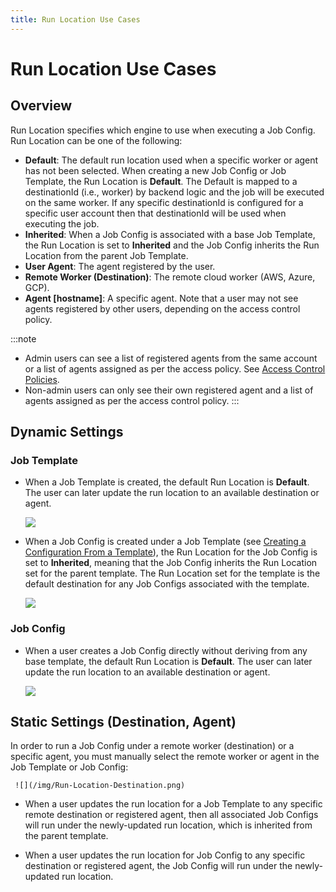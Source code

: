 ```yaml
---
title: Run Location Use Cases
---
```


# Run Location Use Cases

## Overview

Run Location specifies which engine to use when executing a Job Config. Run Location can be one of the following: 

* **Default**: The default run location used when a specific worker or agent has not been selected. When creating a new Job Config or Job Template, the Run Location is **Default**. The Default is mapped to a destinationId (i.e., worker) by backend logic and the job will be executed on the same worker. If any specific destinationId is configured for a specific user account then that destinationId will be used when executing the job.
* **Inherited**: When a Job Config is associated with a base Job Template, the Run Location is set to **Inherited** and the Job Config inherits the Run Location from the parent Job Template.  
* **User Agent**: The agent registered by the user.
* **Remote Worker (Destination)**: The remote cloud worker (AWS, Azure, GCP).
* **Agent [hostname]**: A specific agent. Note that a user may not see agents registered by other users, depending on the access control policy.

:::note
* Admin users can see a list of registered agents from the same account or a list of agents assigned as per the access policy. See [Access Control Policies](../admin/access-control/access-control-polices).
* Non-admin users can only see their own registered agent and a list of agents assigned as per the access control policy.
:::

## Dynamic Settings


### Job Template

* When a Job Template is created, the default Run Location is **Default**. The user can later update the run location to an available destination or agent.
 
     ![](/img/Run-Location-Default.png)

* When a Job Config is created under a Job Template (see [Creating a Configuration From a Template](../templates/creating-a-configuration-from-a-template)), the Run Location for the Job Config is set to **Inherited**, meaning that the Job Config inherits the Run Location set for the parent template. The Run Location set for the template is the default destination for any Job Configs associated with the template.
  
     ![](/img/Run-Location-Inherited.png)


### Job Config

* When a user creates a Job Config directly without deriving from any base template, the default Run Location is **Default**. The user can later update the run location to an available destination or agent.

     ![](/img/Run-Location-Default2.png)
  

## Static Settings (Destination, Agent)

In order to run a Job Config under a remote worker (destination) or a specific agent, you must manually select the remote worker or agent in the Job Template or Job Config:

     ![](/img/Run-Location-Destination.png)

* When a user updates the run location for a Job Template to any specific remote destination or registered agent, then all associated Job Configs will run under the newly-updated run location, which is inherited from the parent template.

* When a user updates the run location for Job Config to any specific destination or registered agent, the Job Config will run under the newly-updated run location.